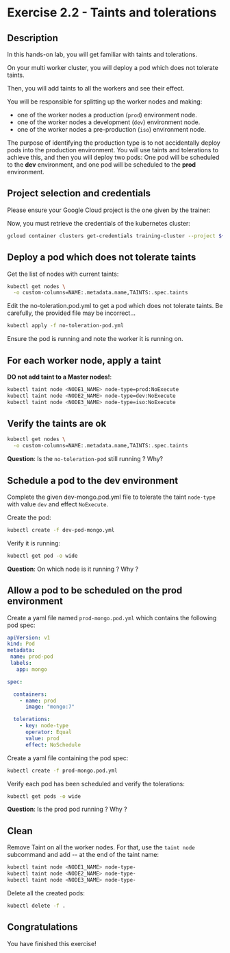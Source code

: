 # Exercise 2.2 - Taints and tolerations

<walkthrough-tutorial-duration duration="20.0"></walkthrough-tutorial-duration>

## Description

In this hands-on lab, you will get familiar with taints and tolerations.

On your multi worker cluster, you will deploy a pod which does not tolerate taints.

Then, you will add taints to all the workers and see their effect.

You will be responsible for splitting up the worker nodes and making:
* one of the worker nodes a production (`prod`) environment node.
* one of the worker nodes a development (`dev`) environment node.
* one of the worker nodes a pre-production (`iso`) environment node.

The purpose of identifying the production type is to not accidentally deploy pods into the production environment. You 
will use taints and tolerations to achieve this, and then you will deploy two pods: One pod will be scheduled to the **dev** 
environment, and one pod will be scheduled to the **prod** environment.

## Project selection and credentials

Please ensure your Google Cloud project is the one given by the trainer: <walkthrough-project-setup></walkthrough-project-setup>

Now, you must retrieve the credentials of the kubernetes cluster:

```sh
gcloud container clusters get-credentials training-cluster --project ${GOOGLE_CLOUD_PROJECT} --zone europe-west1-b
```

## Deploy a pod which does not tolerate taints

Get the list of nodes with current taints:

```sh
kubectl get nodes \
  -o custom-columns=NAME:.metadata.name,TAINTS:.spec.taints
```

Edit the <walkthrough-editor-open-file filePath="no-toleration.pod.yml">no-toleration.pod.yml</walkthrough-editor-open-file> 
to get a pod which does not tolerate taints. Be carefully, the provided file may be incorrect...

```sh
kubectl apply -f no-toleration-pod.yml
```

Ensure the pod is running and note the worker it is running on.

## For each worker node, apply a taint

**DO not add taint to a Master nodes!**:

```sh
kubectl taint node <NODE1_NAME> node-type=prod:NoExecute
kubectl taint node <NODE2_NAME> node-type=dev:NoExecute
kubectl taint node <NODE3_NAME> node-type=iso:NoExecute
```

## Verify the taints are ok

```sh
kubectl get nodes \
  -o custom-columns=NAME:.metadata.name,TAINTS:.spec.taints
```

**Question**: Is the `no-toleration-pod` still running ? Why?

## Schedule a pod to the dev environment

Complete the given <walkthrough-editor-open-file filePath="dev-mongo.pod.yml">dev-mongo.pod.yml</walkthrough-editor-open-file> 
file to tolerate the taint `node-type` with value `dev` and effect `NoExecute`.

Create the pod:
```sh
kubectl create -f dev-pod-mongo.yml
```

Verify it is running:
```sh
kubectl get pod -o wide
```

**Question**: On which node is it running ? Why ?

## Allow a pod to be scheduled on the prod environment

Create a yaml file named `prod-mongo.pod.yml` which contains the following pod spec:

```yaml
apiVersion: v1
kind: Pod
metadata:
 name: prod-pod
 labels:
   app: mongo

spec:

  containers:
    - name: prod
      image: "mongo:7"

  tolerations:
    - key: node-type
      operator: Equal
      value: prod
      effect: NoSchedule
```

Create a yaml file containing the pod spec:
```sh
kubectl create -f prod-mongo.pod.yml
```

Verify each pod has been scheduled and verify the tolerations:
```sh
kubectl get pods -o wide
```

**Question**: Is the prod pod running ? Why ?

## Clean

Remove Taint on all the worker nodes.
For that, use the `taint node` subcommand and add *-*- at the end of the taint name:

```sh
kubectl taint node <NODE1_NAME> node-type-
kubectl taint node <NODE2_NAME> node-type-
kubectl taint node <NODE3_NAME> node-type-
```

Delete all the created pods:
```sh
kubectl delete -f .
```

## Congratulations

You have finished this exercise!

<walkthrough-conclusion-trophy></walkthrough-conclusion-trophy>
